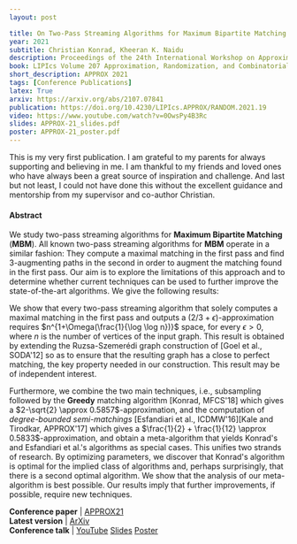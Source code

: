 ```yaml
---
layout: post

title: On Two-Pass Streaming Algorithms for Maximum Bipartite Matching
year: 2021
subtitle: Christian Konrad, Kheeran K. Naidu
description: Proceedings of the 24th International Workshop on Approximation Algorithms for Combinatorial Optimization Problems
book: LIPIcs Volume 207 Approximation, Randomization, and Combinatorial Optimization. Algorithms and Techniques pp 19:1-19:18
short_description: APPROX 2021
tags: [Conference Publications]
latex: True
arxiv: https://arxiv.org/abs/2107.07841
publication: https://doi.org/10.4230/LIPIcs.APPROX/RANDOM.2021.19
video: https://www.youtube.com/watch?v=0OwsPy4B3Rc
slides: APPROX-21_slides.pdf
poster: APPROX-21_poster.pdf
---
```


This is my very first publication. I am grateful to my parents for always supporting and believing in me. I am thankful to my friends and loved ones who have always been a great source of inspiration and challenge. And last but not least, I could not have done this without the excellent guidance and mentorship from my supervisor and co-author Christian. 

#### Abstract

We study two-pass streaming algorithms for **Maximum Bipartite Matching** (**MBM**). All known two-pass streaming algorithms for **MBM** operate in a similar fashion: They compute a maximal matching in the first pass and find 3-augmenting paths in the second in order to augment the matching found in the first pass. Our aim is to explore the limitations of this approach and to determine whether current techniques can be used to further improve the state-of-the-art algorithms. We give the following results:

We show that every two-pass streaming algorithm that solely computes a maximal matching in the first pass and outputs a $(2/3+\epsilon)$-approximation requires $n^{1+\Omega(\frac{1}{\log \log n})}$ space, for every $\epsilon > 0$, where $n$ is the number of vertices of the input graph. This result is obtained by extending the Ruzsa-Szemerédi graph construction of [Goel et al., SODA'12] so as to ensure that the resulting graph has a close to perfect matching, the key property needed in our construction. This result may be of independent interest.

Furthermore, we combine the two main techniques, i.e., subsampling followed by the **Greedy** matching algorithm [Konrad, MFCS'18] which gives a $2-\sqrt{2} \approx 0.5857$-approximation, and the computation of *degree-bounded semi-matchings* [Esfandiari et al., ICDMW'16][Kale and Tirodkar, APPROX'17] which gives a $\frac{1}{2} + \frac{1}{12} \approx 0.5833$-approximation, and obtain a meta-algorithm that yields Konrad's and Esfandiari et al.'s algorithms as special cases. This unifies two strands of research. By optimizing parameters, we discover that Konrad's algorithm is optimal for the implied class of algorithms and, perhaps surprisingly, that there is a second optimal algorithm. We show that the analysis of our meta-algorithm is best possible.
Our results imply that further improvements, if possible, require new techniques.


<div class="page-tag" style="padding-right: 30px;">
    <span id="Attachments"><strong>Conference paper</strong> | </span>
    <a href="{{ page.publication }}" target="_blank" class="tag">APPROX21</a>
</div>
<div class="page-tag" style="padding-right: 30px;">
    <span id="Attachments"><strong>Latest version</strong> | </span>
    <a href="{{ page.arxiv }}" target="_blank" class="tag">ArXiv</a>
</div>
<div class="page-tag" style="padding-right: 30px;">
    <span id="Attachments"><strong>Conference talk</strong> | </span>
    <a href="{{ page.video }}" target="_blank" class="tag">YouTube</a>
    <a href="{{site.baseurl}}/assets/attachments/{{ page.slides }}" target="_blank" class="tag">Slides</a>
    <a href="{{site.baseurl}}/assets/attachments/{{ page.poster }}" target="_blank" class="tag">Poster</a>
</div>